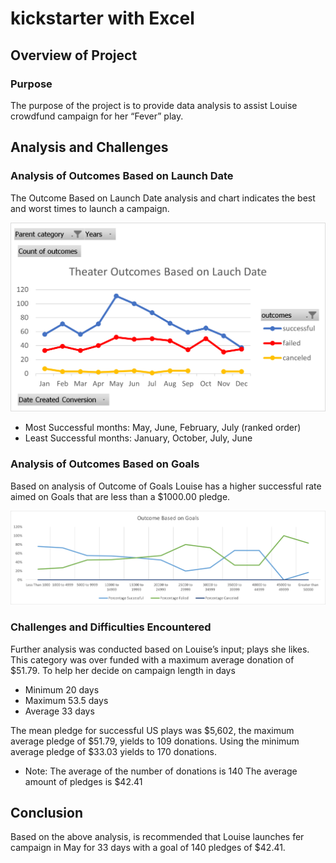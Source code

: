 # kickstarter with Excel
## Overview of Project
### Purpose

The purpose of the project is to provide data analysis to assist Louise crowdfund campaign for her “Fever” play. 

## Analysis and Challenges
### Analysis of Outcomes Based on Launch Date
The Outcome Based on Launch Date analysis and chart indicates the best and worst times to launch a campaign.

![This is an image](https://github.com/Fbullman/kickstarter-analysis/blob/main/Resources/Theater_Outcomes_vs_Launch.png?raw=true)

* Most Successful months: May, June, February, July (ranked order)
* Least Successful months: January, October, July, June

### Analysis of Outcomes Based on Goals
Based on analysis of Outcome of Goals Louise has a higher successful rate aimed on Goals that are less than a $1000.00 pledge.

![This is an image](https://github.com/Fbullman/kickstarter-analysis/blob/main/Resources/Outcomes_vs_Goals.png?raw=true)

### Challenges and Difficulties Encountered
Further analysis was conducted based on Louise’s input; plays she likes. This category was over funded with a maximum average donation of $51.79.
To help her decide on campaign length in days

* Minimum 20 days
* Maximum 53.5 days
* Average 33 days

The mean pledge for successful US plays was $5,602, the maximum average pledge of $51.79, yields to 109 donations.
Using the minimum average pledge of $33.03 yields to 170 donations.
- Note: The average of the number of donations is 140
  The average amount of pledges is $42.41
  
## Conclusion
Based on the above analysis, is recommended that Louise launches fer campaign in May for 33 days with a goal of 140 pledges of $42.41.








